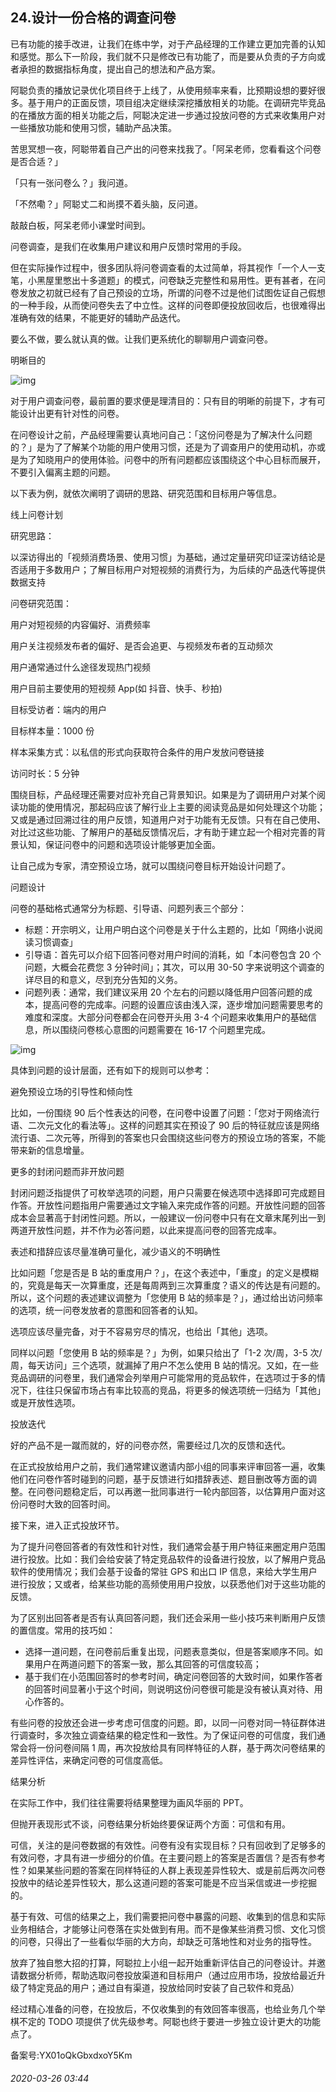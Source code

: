 ## 24.设计一份合格的调查问卷
已有功能的接手改进，让我们在练中学，对于产品经理的工作建立更加完善的认知和感觉。那么下一阶段，我们就不只是修改已有功能了，而是要从负责的子方向或者承担的数据指标角度，提出自己的想法和产品方案。


阿聪负责的播放记录优化项目终于上线了，从使用频率来看，比预期设想的要好很多。基于用户的正面反馈，项目组决定继续深挖播放相关的功能。在调研完毕竞品的在播放方面的相关功能之后，阿聪决定进一步通过投放问卷的方式来收集用户对一些播放功能和使用习惯，辅助产品决策。


  



苦思冥想一夜，阿聪带着自己产出的问卷来找我了。「阿呆老师，您看看这个问卷是否合适？」


「只有一张问卷么？」我问道。


「不然嘞？」阿聪丈二和尚摸不着头脑，反问道。


敲敲白板，阿呆老师小课堂时间到。


问卷调查，是我们在收集用户建议和用户反馈时常用的手段。


但在实际操作过程中，很多团队将问卷调查看的太过简单，将其视作「一个人一支笔，小黑屋里憋出十多道题」的模式，问卷缺乏完整性和易用性。更有甚者，在问卷发放之初就已经有了自己预设的立场，所谓的问卷不过是他们试图佐证自己假想的一种手段，从而使问卷失去了中立性。这样的问卷即便投放回收后，也很难得出准确有效的结果，不能更好的辅助产品迭代。


要么不做，要么就认真的做。让我们更系统化的聊聊用户调查问卷。


明晰目的


  



![img](https://pic1.zhimg.com/v2-49349959e417016205c21f03429a1522.webp)

对于用户调查问卷，最前置的要求便是理清目的：只有目的明晰的前提下，才有可能设计出更有针对性的问卷。


在问卷设计之前，产品经理需要认真地问自己：「这份问卷是为了解决什么问题的？」是为了了解某个功能的用户使用习惯，还是为了调查用户的使用动机，亦或是为了知晓用户的使用体验。问卷中的所有问题都应该围绕这个中心目标而展开，不要引入偏离主题的问题。


以下表为例，就依次阐明了调研的思路、研究范围和目标用户等信息。


线上问卷计划  

研究思路：  

以深访得出的「视频消费场景、使用习惯」为基础，通过定量研究印证深访结论是否适用于多数用户；了解目标用户对短视频的消费行为，为后续的产品迭代等提供数据支持  

  

问卷研究范围：  

用户对短视频的内容偏好、消费频率  

用户关注视频发布者的偏好、是否会追更、与视频发布者的互动频次  

用户通常通过什么途径发现热门视频  

用户目前主要使用的短视频 App(如 抖音、快手、秒拍)  

  

目标受访者：端内的用户  

目标样本量：1000 份  

样本采集方式：以私信的形式向获取符合条件的用户发放问卷链接  

访问时长：5 分钟


  



围绕目标，产品经理还需要对应补充自己背景知识。如果是为了调研用户对某个阅读功能的使用情况，那起码应该了解行业上主要的阅读竞品是如何处理这个功能；又或是通过回溯过往的用户反馈，知道用户对于功能有无反馈。只有在自己使用、对比过这些功能、了解用户的基础反馈情况后，才有助于建立起一个相对完善的背景认知，保证问卷中的问题和选项设计能够更加全面。


让自己成为专家，清空预设立场，就可以围绕问卷目标开始设计问题了。


  



问题设计


问卷的基础格式通常分为标题、引导语、问题列表三个部分：


* 标题：开宗明义，让用户明白这个问卷是关于什么主题的，比如「网络小说阅读习惯调查」
* 引导语：首先可以介绍下回答问卷对用户时间的消耗，如「本问卷包含 20 个问题，大概会花费您 3 分钟时间」；其次，可以用 30-50 字来说明这个调查的详尽目的和意义，尽到充分告知的义务。
* 问题列表：通常，我们建议采用 20 个左右的问题以降低用户回答问题的成本，提高问卷的完成率。问题的设置应该由浅入深，逐步增加问题需要思考的难度和深度。大部分问卷都会在问卷开头用 3-4 个问题来收集用户的基础信息，所以围绕问卷核心意图的问题需要在 16-17 个问题里完成。

  



![img](https://pic1.zhimg.com/v2-0a7315a25b62b0dd5978c74e621ad495.webp)

具体到问题的设计层面，还有如下的规则可以参考：


避免预设立场的引导性和倾向性


比如，一份围绕 90 后个性表达的问卷，在问卷中设置了问题：「您对于网络流行语、二次元文化的看法等」。这样的问题其实在预设了 90 后的特征就应该是网络流行语、二次元等，所得到的答案也只会围绕这些问卷方的预设立场的答案，不能带来新的信息增量。


  



更多的封闭问题而非开放问题


封闭问题泛指提供了可枚举选项的问题，用户只需要在候选项中选择即可完成题目作答。开放性问题指用户需要通过文字输入来完成作答的问题。开放性问题的回答成本会显著高于封闭性问题。所以，一般建议一份问卷中只有在文章末尾列出一到两道开放性问题，并不作为必答问题，以此来提高问卷的回答完成率。


  



表述和措辞应该尽量准确可量化，减少语义的不明确性


比如问题「您是否是 B 站的重度用户？」，在这个表述中，「重度」的定义是模糊的，究竟是每天一次算重度，还是每周两到三次算重度？语义的传达是有问题的。所以，这个问题的表述建议调整为「您使用 B 站的频率是？」，通过给出访问频率的选项，统一问卷发放者的意图和回答者的认知。


  



选项应该尽量完备，对于不容易穷尽的情况，也给出「其他」选项。


同样以问题「您使用 B 站的频率是？」为例，如果只给出了「1-2 次/周，3-5 次/周，每天访问」三个选项，就漏掉了用户不怎么使用 B 站的情况。又如，在一些竞品调研的问卷里，我们通常会列举用户可能常用的竞品软件，在选项过于多的情况下，往往只保留市场占有率比较高的竞品，将更多的候选项统一归结为「其他」或是开放性选项。


  



投放迭代


好的产品不是一蹴而就的，好的问卷亦然，需要经过几次的反馈和迭代。


在正式投放给用户之前，我们通常建议邀请内部小组的同事来评审回答一遍，收集他们在问卷作答时碰到的问题，基于反馈进行如措辞表述、题目删改等方面的调整。在问卷问题稳定后，可以再邀一批同事进行一轮内部回答，以估算用户面对这份问卷时大致的回答时间。


  



接下来，进入正式投放环节。


为了提升问卷回答者的有效性和针对性，我们通常会基于用户特征来圈定用户范围进行投放。比如：我们会给安装了特定竞品软件的设备进行投放，以了解用户竞品软件的使用情况；我们会基于设备的常驻 GPS 和出口 IP 信息，来给大学生用户进行投放；又或者，给某些功能的高频使用用户投放，以获悉他们对于这些功能的反馈。


  



为了区别出回答者是否有认真回答问题，我们还会采用一些小技巧来判断用户反馈的置信度。常用的技巧如：


* 选择一道问题，在问卷前后重复出现，问题表意类似，但是答案顺序不同。如果用户在两道问题下的答案一致，那么其回答的可信度较高；
* 基于我们在小范围回答时的参考时间，确定问卷回答的大致时间，如果作答者的回答时间显著小于这个时间，则说明这份问卷很可能是没有被认真对待、用心作答的。

  



有些问卷的投放还会进一步考虑可信度的问题。即，以同一问卷对同一特征群体进行调查时，多次独立调查结果的稳定性和一致性。为了保证问卷的可信度，我们通常会将一份问卷间隔 1 周，再次投放给具有同样特征的人群，基于两次问卷结果的差异性评估，来确定问卷的可信度高低。


  



结果分析


  



在实际工作中，我们往往需要将结果整理为画风华丽的 PPT。


但抛开表现形式不谈，问卷结果分析始终要保证两个方面：可信和有用。


可信，关注的是问卷数据的有效性。问卷有没有实现目标？只有回收到了足够多的有效问卷，才具有进一步细分的价值。在主要问题上的答案是否置信？是否有参考性？如果某些问题的答案在同样特征的人群上表现差异性较大、或是前后两次问卷投放中的结论差异性较大，那么这道问题的答案可能是不应当采信或进一步挖掘的。


基于有效、可信的结果之上，我们需要把问卷中暴露的问题、收集到的信息和实际业务相结合，才能够让问卷落在实处做到有用。而不是像某些消费习惯、文化习惯的问卷，只得出了一些看似华丽的大方向，却缺乏可落地性和对业务的指导性。


放弃了独自憋大招的打算，阿聪拉上小组一起开始重新评估自己的问卷设计。并邀请数据分析师，帮助选取问卷投放渠道和目标用户（通过应用市场，投放给最近升级了特定竞品的用户；通过自有渠道，投放给同时安装了自己软件和竞品）


经过精心准备的问卷，在投放后，不仅收集到的有效回答率很高，也给业务几个举棋不定的 TODO 项提供了优先级参考。阿聪也终于要进一步独立设计更大的功能点了。


备案号:YX01oQkGbxdxoY5Km


###### 2020-03-26 03:44
